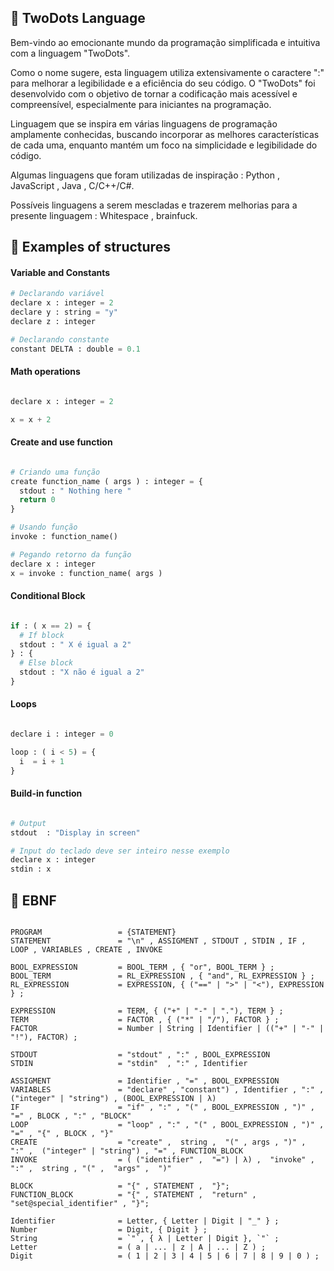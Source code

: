 ##  🐙️ TwoDots Language

Bem-vindo ao emocionante mundo da programação simplificada e intuitiva com a linguagem "TwoDots". 

Como o nome sugere, esta linguagem utiliza extensivamente o caractere ":" para melhorar a legibilidade e a eficiência do seu código. O "TwoDots" foi desenvolvido com o objetivo de tornar a codificação mais acessível e compreensível, especialmente para iniciantes na programação.

Linguagem que se inspira em várias linguagens de programação amplamente conhecidas, buscando incorporar as melhores características de cada uma, enquanto mantém um foco na simplicidade e legibilidade do código. 

Algumas linguagens que foram utilizadas de inspiração : Python , JavaScript , Java , C/C++/C#.

Possíveis linguagens a serem mescladas e trazerem melhorias para a presente linguagem : Whitespace , brainfuck.

## 📌️ Examples of structures

#### Variable and Constants

```python
# Declarando variável
declare x : integer = 2
declare y : string = "y"
declare z : integer

# Declarando constante
constant DELTA : double = 0.1

```
#### Math operations
```python

declare x : integer = 2

x = x + 2 

```

#### Create and use function

```python

# Criando uma função
create function_name ( args ) : integer = {
  stdout : " Nothing here "
  return 0 
}

# Usando função
invoke : function_name()

# Pegando retorno da função
declare x : integer
x = invoke : function_name( args )

```

#### Conditional Block
```python

if : ( x == 2) = {
  # If block
  stdout : " X é igual a 2" 
} : {
  # Else block
  stdout : "X não é igual a 2"
} 

```

#### Loops

```python

declare i : integer = 0

loop : ( i < 5) = {
  i  = i + 1
}

```

#### Build-in function

```python

# Output
stdout  : "Display in screen"

# Input do teclado deve ser inteiro nesse exemplo
declare x : integer
stdin : x  

```

## 🎯️ EBNF

```mysql

PROGRAM                 = {STATEMENT}
STATEMENT               = "\n" , ASSIGMENT , STDOUT , STDIN , IF , LOOP , VARIABLES , CREATE , INVOKE

BOOL_EXPRESSION         = BOOL_TERM , { "or", BOOL_TERM } ;
BOOL_TERM               = RL_EXPRESSION , { "and", RL_EXPRESSION } ;
RL_EXPRESSION           = EXPRESSION, { ("==" | ">" | "<"), EXPRESSION } ;

EXPRESSION              = TERM, { ("+" | "-" | "."), TERM } ;
TERM                    = FACTOR , { ("*" | "/"), FACTOR } ;
FACTOR                  = Number | String | Identifier | (("+" | "-" | "!"), FACTOR) ;

STDOUT                  = "stdout" , ":" , BOOL_EXPRESSION
STDIN                   = "stdin"  , ":" , Identifier

ASSIGMENT               = Identifier , "=" , BOOL_EXPRESSION 
VARIABLES               = "declare" , "constant") , Identifier , ":" ,  ("integer" | "string") , (BOOL_EXPRESSION | λ)
IF                      = "if" , ":" , "(" , BOOL_EXPRESSION , ")" , "=" , BLOCK , ":" , "BLOCK"
LOOP                    = "loop" , ":" , "(" , BOOL_EXPRESSION , ")" , "=" , "{" , BLOCK , "}"
CREATE                  = "create" ,  string ,  "(" , args , ")" ,  ":" ,  ("integer" | "string") , "=" , FUNCTION_BLOCK
INVOKE                  = ( ("identifier" ,  "=") | λ) ,  "invoke" , ":" ,  string , "(" ,  "args" ,  ")"

BLOCK                   = "{" , STATEMENT ,  "}";
FUNCTION_BLOCK          = "{" , STATEMENT ,  "return" ,  "set@special_identifier" , "}";

Identifier              = Letter, { Letter | Digit | "_" } ;
Number                  = Digit, { Digit } ;
String                  = `"`, { λ | Letter | Digit }, `"` ;
Letter                  = ( a | ... | z | A | ... | Z ) ;
Digit                   = ( 1 | 2 | 3 | 4 | 5 | 6 | 7 | 8 | 9 | 0 ) ;

```
